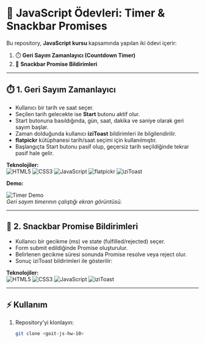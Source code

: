 # 🚀 JavaScript Ödevleri: Timer & Snackbar Promises

Bu repository, **JavaScript kursu** kapsamında yapılan iki ödevi içerir:

1. ⏱️ **Geri Sayım Zamanlayıcı (Countdown Timer)**  
2. 🔔 **Snackbar Promise Bildirimleri**

---

## ⏱️ 1. Geri Sayım Zamanlayıcı

- Kullanıcı bir tarih ve saat seçer.  
- Seçilen tarih gelecekte ise **Start** butonu aktif olur.  
- Start butonuna basıldığında, gün, saat, dakika ve saniye olarak geri sayım başlar.  
- Zaman dolduğunda kullanıcı **iziToast** bildirimleri ile bilgilendirilir.  
- **flatpickr** kütüphanesi tarih/saat seçimi için kullanılmıştır.  
- Başlangıçta Start butonu pasif olup, geçersiz tarih seçildiğinde tekrar pasif hale gelir.  

**Teknolojiler:**  
![HTML5](https://img.shields.io/badge/HTML5-E34F26?style=flat&logo=html5&logoColor=white) 
![CSS3](https://img.shields.io/badge/CSS3-1572B6?style=flat&logo=css3&logoColor=white) 
![JavaScript](https://img.shields.io/badge/JS-F7DF1E?style=flat&logo=javascript&logoColor=black) 
![flatpickr](https://img.shields.io/badge/flatpickr-42A5F5?style=flat&logo=flatpickr&logoColor=white) 
![iziToast](https://img.shields.io/badge/iziToast-FF6F61?style=flat&logo=react&logoColor=white)

**Demo:**  

![Timer Demo](assets/timer-demo.png)  
*Geri sayım timerının çalıştığı ekran görüntüsü.*

---

## 🔔 2. Snackbar Promise Bildirimleri

- Kullanıcı bir gecikme (ms) ve state (fulfilled/rejected) seçer.  
- Form submit edildiğinde Promise oluşturulur.  
- Belirlenen gecikme süresi sonunda Promise resolve veya reject olur.  
- Sonuç iziToast bildirimleri ile gösterilir:  


**Teknolojiler:**  
![HTML5](https://img.shields.io/badge/HTML5-E34F26?style=flat&logo=html5&logoColor=white) 
![CSS3](https://img.shields.io/badge/CSS3-1572B6?style=flat&logo=css3&logoColor=white) 
![JavaScript](https://img.shields.io/badge/JS-F7DF1E?style=flat&logo=javascript&logoColor=black) 
![iziToast](https://img.shields.io/badge/iziToast-FF6F61?style=flat&logo=react&logoColor=white)


---

## ⚡ Kullanım

1. Repository'yi klonlayın:
   ```bash
   git clone <goit-js-hw-10>

